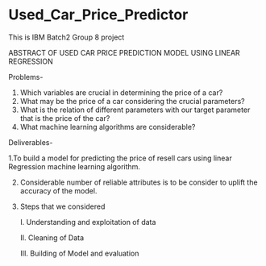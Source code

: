 # Used_Car_Price_Predictor
This is IBM Batch2 Group 8 project

ABSTRACT OF USED CAR PRICE PREDICTION MODEL USING LINEAR REGRESSION


Problems-
1.	Which variables are crucial in determining the price of a car?
2.	What may be the price of a car considering the crucial parameters?
3.	What is the relation of different parameters with our target parameter that is the price of the car?
4.	What machine learning algorithms are considerable?


Deliverables-

1.To build a model for predicting the price of resell cars using linear Regression machine learning algorithm.

2.	Considerable number of reliable attributes is to be consider to uplift the accuracy of the model.

3.	Steps that we considered 
      
      I.	Understanding and exploitation of data
      
      II.	Cleaning of Data
      
      III.	Building of Model and evaluation
